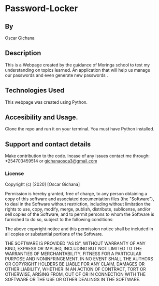 # Password-Locker

## By 
Oscar Gichana

## Description
This is a Webpage created by the guidance of Moringa school to test my understanding on topics learned. An application that will help us manage our passwords and even generate new passwords .
## Technologies Used
This webpage was created using Python. 

## Accesibility and Usage.
Clone the repo and run it on your terminal. You must have Python installed.

## Support and contact details
Make contribution to the code. Incase of any issues contact me through: +254703459514 or gichanaosca3@gmail.com

### License
Copyright (c) [2020] [Oscar Gichana]

Permission is hereby granted, free of charge, to any person obtaining a copy
of this software and associated documentation files (the "Software"), to deal
in the Software without restriction, including without limitation the rights
to use, copy, modify, merge, publish, distribute, sublicense, and/or sell
copies of the Software, and to permit persons to whom the Software is
furnished to do so, subject to the following conditions:

The above copyright notice and this permission notice shall be included in all
copies or substantial portions of the Software.

THE SOFTWARE IS PROVIDED "AS IS", WITHOUT WARRANTY OF ANY KIND, EXPRESS OR
IMPLIED, INCLUDING BUT NOT LIMITED TO THE WARRANTIES OF MERCHANTABILITY,
FITNESS FOR A PARTICULAR PURPOSE AND NONINFRINGEMENT. IN NO EVENT SHALL THE
AUTHORS OR COPYRIGHT HOLDERS BE LIABLE FOR ANY CLAIM, DAMAGES OR OTHER
LIABILITY, WHETHER IN AN ACTION OF CONTRACT, TORT OR OTHERWISE, ARISING FROM,
OUT OF OR IN CONNECTION WITH THE SOFTWARE OR THE USE OR OTHER DEALINGS IN THE
SOFTWARE.

